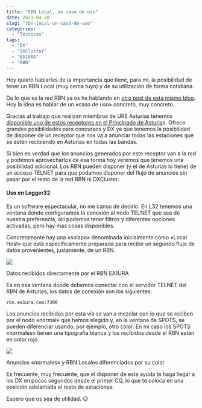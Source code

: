 ```yaml
---
title: "RBN Local, un caso de uso"
date: 2023-04-30
slug: "rbn-local-un-caso-de-uso"
categories:
  - "Técnicos"
tags:
  - "DX"
  - "DXCluster"
  - "EA1URA"
  - "RBN"
---
```


Hoy quiero hablarles de la importancia que tiene, para mi, la posibilidad de tener un RBN Local (muy cerca tuyo) y de su utilización de forma cotidiana.

De lo que es la red RBN ya os he hablando en [otro post de esta mismo blog](https://www.eb1tr.com/dxcluster-y-rbn/). Hoy la idea es hablar de un «caso de uso» concreto, muy concreto.

Gracias al trabajo que realizan miembros de URE Asturias tenemos [disponible uno de estos receptores en el Principado de Asturia](https://www.ea1ura.com/189-ea1ura-skimmer)s. Ofrece grandes posibilidades para concursos y DX ya que tenemos la posibilidad de disponer de un receptor que nos va a anunciar todas las estaciones que se estén recibiendo en Asturias en todas las bandas.

Si bien es verdad que los anuncios generados por este receptor van a la red y podemos aprovecharlos de esa forma hoy veremos que tenemos una posibilidad adicional. Los RBN pueden disponer (y el de Asturias lo tiene) de un acceso TELNET para que podamos disponer del flujo de anuncios sin pasar por el resto de la red RBN ni DXCluster.

#### Uso en Logger32

Es un software espectacular, no me canso de decirlo. En L32 tenemos una ventana donde configuramos la conexión al nodo TELNET que sea de nuestra preferencia, allí podemos tener filtros y diferentes opciones activadas, pero hay mas cosas disponibles.

Concretamente hay una «solapa» denominada inicialmente como «Local Host» que está específicamente preparada para recibir un segundo flujo de datos provenientes, justamente, de un RBN.

![](https://www.eb1tr.com/wp-content/uploads/2023/04/localhost.png)

Datos recibidos directamente por el RBN EA1URA

Es en esa ventana donde debemos conectar con el servidor TELNET del RBN de Asturias, los datos de conexión son los siguientes:
    
    
    rbn.ea1ura.com:7300

Los anuncios recibidos por esta vía se van a mezclar con lo que se reciben por el nodo «normal» que hemos elegido y, en la ventana de SPOTS, se pueden diferenciar usando, por ejemplo, otro color. En mi caso los SPOTS «normales» tienen una tipografía blanca y los recibidos desde el RBN están en color rojo.

![](https://www.eb1tr.com/wp-content/uploads/2023/04/cluster.png)

Anuncios «normales» y RBN Locales diferenciados por su color

Es frecuente, muy frecuente, que el disponer de esta ayuda te haga llegar a los DX en pocos segundos desde el primer CQ, lo que te coloca en una posición adelantada al resto de estaciones.

Espero que os sea de utilidad. 😉

 
